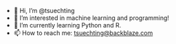 - 👋 Hi, I’m @tsuechting
- 👀 I’m interested in machine learning and programming!
- 🌱 I’m currently learning Python and R.
- 📫 How to reach me: tsuechting@backblaze.com

<!---
tsuechting/tsuechting is a ✨ special ✨ repository because its `README.md` (this file) appears on your GitHub profile.
You can click the Preview link to take a look at your changes.
--->
